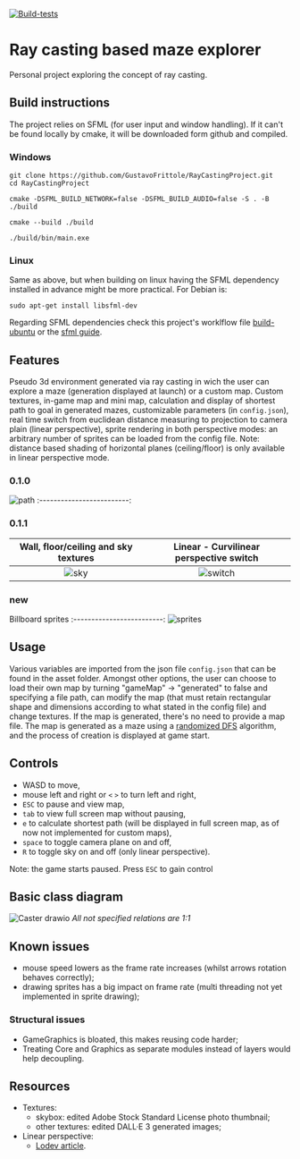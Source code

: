 [![Build-tests](https://github.com/GustavoFrittole/RayCastingProject/actions/workflows/test-builds.yml/badge.svg)](https://github.com/GustavoFrittole/RayCastingProject/actions/workflows/test-builds.yml)

# Ray casting based maze explorer
Personal project exploring the concept of ray casting.
## Build instructions
The project relies on SFML (for user input and window handling). If it can't be found locally by cmake, it will be downloaded form github and compiled.
### Windows
```
git clone https://github.com/GustavoFrittole/RayCastingProject.git
cd RayCastingProject
```
```
cmake -DSFML_BUILD_NETWORK=false -DSFML_BUILD_AUDIO=false -S . -B ./build
```
```
cmake --build ./build
```
```
./build/bin/main.exe
```
### Linux 
Same as above, but when building on linux having the SFML dependency installed in advance might be more practical. For Debian is:
```
sudo apt-get install libsfml-dev
```
Regarding SFML dependencies check this project's worklflow file [build-ubuntu](https://github.com/GustavoFrittole/RayCastingProject/blob/652de14edd2ba82c59bac9e2bb2f2771dd5f1e0c/.github/workflows/test-builds.yml) or the [sfml guide](https://www.sfml-dev.org/tutorials/2.6/start-cmake.php).


## Features
Pseudo 3d environment generated via ray casting in wich the user can explore a maze (generation displayed at launch) or a custom map. Custom textures, in-game map and mini map, calculation and display of shortest path to goal in generated mazes, customizable parameters (in `config.json`), real time switch from euclidean distance measuring to projection to camera plain (linear perspective), sprite rendering in both perspective modes: an arbitrary number of sprites can be loaded from the config file.
Note: distance based shading of horizontal planes (ceiling/floor) is only available in linear perspective mode.

### 0.1.0

![path](https://github.com/user-attachments/assets/f1382797-0022-4488-bfb5-c3c704b4340b)
:-------------------------:

### 0.1.1
Wall, floor/ceiling and sky textures | Linear - Curvilinear perspective switch   
:-------------------------:|:-------------------------:
![sky](https://github.com/user-attachments/assets/aebb4eef-8195-496f-8c16-8616085422c4)  |  ![switch](https://github.com/user-attachments/assets/159c4ac2-e2bf-49a2-89ed-49960b84b41b)

### new
Billboard sprites
:-------------------------:
![sprites](https://github.com/user-attachments/assets/cf18bbb5-7e49-47b8-9718-380f52d8962a)

## Usage
Various variables are imported from the json file `config.json` that can be found in the asset folder. Amongst other options, the user can choose to load their own map by turning "gameMap" -> "generated" to false and specifying a file path, can modify the map (that must retain rectangular shape and dimensions according to what stated in the config file) and change textures. If the map is generated, there's no need to provide a map file.
The map is generated as a maze using a [randomized DFS](https://en.wikipedia.org/wiki/Maze_generation_algorithm#Randomized_depth-first_search) algorithm,
and the process of creation is displayed at game start.
## Controls
- WASD to move,
- mouse left and right or `<` `>` to turn left and right,
- `ESC` to pause and view map, 
- `tab` to view full screen map without pausing,
- `e` to calculate shortest path (will be displayed in full screen map, as of now not implemented for custom maps),
- `space` to toggle camera plane on and off,
- `R` to toggle sky on and off (only linear perspective).

Note: the game starts paused. Press `ESC` to gain control


## Basic class diagram
![Caster drawio](https://github.com/user-attachments/assets/6165682c-98fd-404e-9333-6a98c0315d25)
*All not specified relations are 1:1*

## Known issues
- mouse speed lowers as the frame rate increases (whilst arrows rotation behaves correctly);
- drawing sprites has a big impact on frame rate (multi threading not yet implemented in sprite drawing);
### Structural issues
- GameGraphics is bloated, this makes reusing code harder;
- Treating Core and Graphics as separate modules instead of layers would help decoupling.

## Resources
 - Textures:
    - skybox: edited Adobe Stock Standard License photo thumbnail;
    - other textures: edited DALL·E 3 generated images;
 - Linear perspective:
    - [Lodev article](https://lodev.org/cgtutor/raycasting.html).
